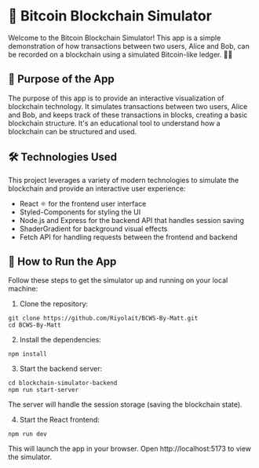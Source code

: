 # 🚀 Bitcoin Blockchain Simulator

Welcome to the Bitcoin Blockchain Simulator! This app is a simple demonstration of how transactions between two users, Alice and Bob, can be recorded on a blockchain using a simulated Bitcoin-like ledger. 🧑‍💻

## 🎯 Purpose of the App

The purpose of this app is to provide an interactive visualization of blockchain technology. It simulates transactions between two users, Alice and Bob, and keeps track of these transactions in blocks, creating a basic blockchain structure. It's an educational tool to understand how a blockchain can be structured and used.

## 🛠️ Technologies Used

This project leverages a variety of modern technologies to simulate the blockchain and provide an interactive user experience:

- React ⚛️ for the frontend user interface
- Styled-Components for styling the UI
- Node.js and Express for the backend API that handles session saving
- ShaderGradient for background visual effects
- Fetch API for handling requests between the frontend and backend

## 🚀 How to Run the App

Follow these steps to get the simulator up and running on your local machine:

1. Clone the repository:

```
git clone https://github.com/Riyolait/BCWS-By-Matt.git
cd BCWS-By-Matt
```

2. Install the dependencies:

```
npm install
```

3. Start the backend server:

```
cd blockchain-simulator-backend
npm run start-server
```

The server will handle the session storage (saving the blockchain state).

4. Start the React frontend:

```
npm run dev
```

This will launch the app in your browser. Open http://localhost:5173 to view the simulator.
